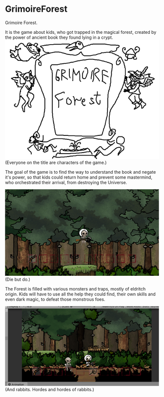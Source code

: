 # GrimoireForest

Grimoire Forest.

It is the game about kids, who got trapped in the magical forest, created by the power of ancient book they found lying in a crypt.
![Screenshot](Title.png)
(Everyone on the title are characters of the game.)

The goal of the game is to find the way to understand the book and negate it's power, so that kids could return home and prevent some mastermind, who orchestrated their arrival,  from destroying the Universe.

![Screenshot](FirstPlayerSkeleton.PNG)
(Die but do.)

The Forest is filled with various monsters and traps, mostly of eldritch origin. Kids will have to use all the help they could find, their own skills and even dark magic, to defeat those monstrous foes.

![Screenshot](Rabbits&Bushes.png)
(And rabbits. Hordes and hordes of rabbits.)
